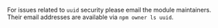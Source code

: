 For issues related to `uuid` security please email the module maintainers. Their email addresses are available via `npm owner ls uuid`.
